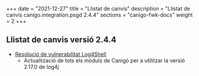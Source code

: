 +++
date        = "2021-12-27"
title       = "Llistat de canvis"
description = "Llistat de canvis canigo.integration.psgd 2.4.4"
sections    = "canigo-fwk-docs"
weight		= 2
+++

## Llistat de canvis versió 2.4.4

- [Resolució de vulnerabilitat Log4Shell](/noticies/2021-12-27-CAN-actualitzacio-canigo-3_4_9_3_6_3/)
   - Actualització de tots els mòduls de Canigó per a utilitzar la versió 2.17.0 de log4j
